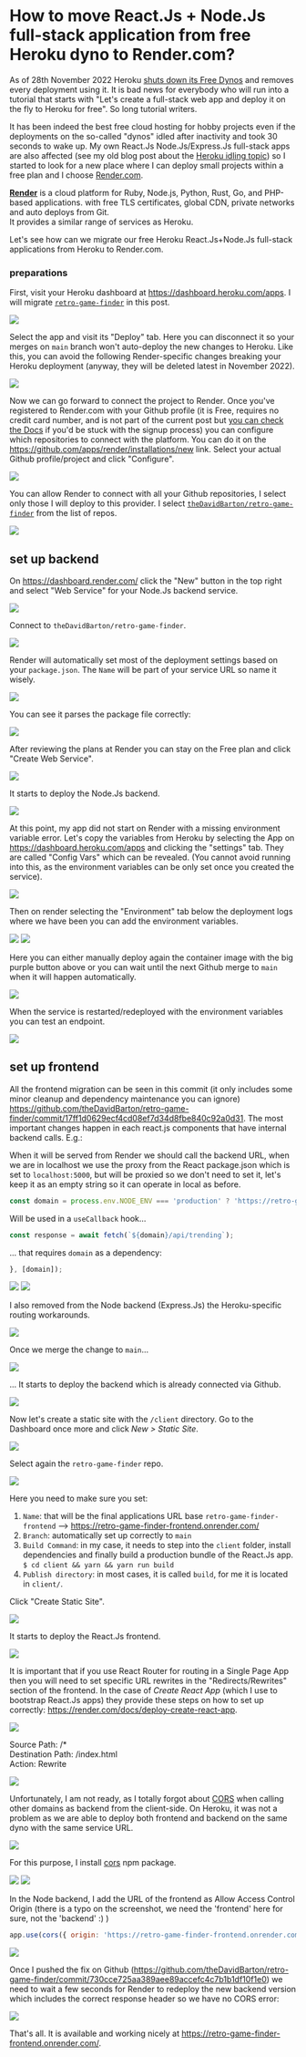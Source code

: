 # How to move React.Js + Node.Js full-stack application from free Heroku dyno to Render.com?


As of 28th November 2022 Heroku [shuts down its Free Dynos](https://blog.heroku.com/next-chapter) and removes every deployment using it. It is bad news for everybody who will run into a tutorial that starts with "Let's create a full-stack web app and deploy it on the fly to Heroku for free". So long tutorial writers.

It has been indeed the best free cloud hosting for hobby projects even if the deployments on the so-called "dynos" idled after inactivity and took 30 seconds to wake up. My own React.Js Node.Js/Express.Js full-stack apps are also affected (see my old blog post about the [Heroku idling topic](/blog/idling-heroku)) so I started to look for a new place where I can deploy small projects within a free plan and I choose [Render.com](https://www.render.com/).


**[Render](https://render.com/)** is a cloud platform for Ruby, Node.js, Python, Rust, Go, and PHP-based applications. with free TLS certificates, global CDN, private networks and auto deploys from Git.  
It provides a similar range of services as Heroku.

Let's see how can we migrate our free Heroku React.Js+Node.Js full-stack applications from Heroku to Render.com.

### preparations

First, visit your Heroku dashboard at https://dashboard.heroku.com/apps. I will migrate [`retro-game-finder`](https://github.com/theDavidBarton/retro-game-finder) in this post. 

![](/img/blog/heroku-to-render-dot-com-01.png)

Select the app and visit its "Deploy" tab. Here you can disconnect it so your merges on `main` branch won't auto-deploy the new changes to Heroku. Like this, you can avoid the following Render-specific changes breaking your Heroku deployment (anyway, they will be deleted latest in November 2022).

![](/img/blog/heroku-to-render-dot-com-02.png)

Now we can go forward to connect the project to Render. Once you've registered to Render.com with your Github profile (it is Free, requires no credit card number, and is not part of the current post but [you can check the Docs](https://render.com/docs/github#log-in-with-github) if you'd be stuck with the signup process) you can configure which repositories to connect with the platform. You can do it on the https://github.com/apps/render/installations/new link. Select your actual Github profile/project and click "Configure". 

![](/img/blog/heroku-to-render-dot-com-03.png)

You can allow Render to connect with all your Github repositories, I select only those I will deploy to this provider. I select [`theDavidBarton/retro-game-finder`](https://github.com/theDavidBarton/retro-game-finder) from the list of repos.

![](/img/blog/heroku-to-render-dot-com-04.png)

## set up backend

On https://dashboard.render.com/ click the "New" button in the top right and select "Web Service" for your Node.Js backend service.

![](/img/blog/heroku-to-render-dot-com-05.png)

Connect to `theDavidBarton/retro-game-finder`.

![](/img/blog/heroku-to-render-dot-com-06.png)

Render will automatically set most of the deployment settings based on your `package.json`. The `Name` will be part of your service URL so name it wisely.

![](/img/blog/heroku-to-render-dot-com-07.png)

You can see it parses the package file correctly:

![](/img/blog/heroku-to-render-dot-com-08.png)

After reviewing the plans at Render you can stay on the Free plan and click "Create Web Service".

![](/img/blog/heroku-to-render-dot-com-09.png)

It starts to deploy the Node.Js backend.

![](/img/blog/heroku-to-render-dot-com-10.png)

At this point, my app did not start on Render with a missing environment variable error. Let's copy the variables from Heroku by selecting the App on https://dashboard.heroku.com/apps and clicking the "settings" tab. They are called "Config Vars" which can be revealed. (You cannot avoid running into this, as the environment variables can be only set once you created the service).

![](/img/blog/heroku-to-render-dot-com-11.png)

Then on render selecting the "Environment" tab below the deployment logs where we have been you can add the environment variables.

![](/img/blog/heroku-to-render-dot-com-12.png)
![](/img/blog/heroku-to-render-dot-com-13.png)

Here you can either manually deploy again the container image with the big purple button above or you can wait until the next Github merge to `main` when it will happen automatically.

![](/img/blog/heroku-to-render-dot-com-14.png)

When the service is restarted/redeployed with the environment variables you can test an endpoint.

![](/img/blog/heroku-to-render-dot-com-15.png)

## set up frontend

All the frontend migration can be seen in this commit (it only includes some minor cleanup and dependency maintenance you can ignore) https://github.com/theDavidBarton/retro-game-finder/commit/17ff1d0629ecf4cd08ef7d34d8fbe840c92a0d31. The most important changes happen in each react.js components that have internal backend calls. E.g.:

When it will be served from Render we should call the backend URL, when we are in localhost we use the proxy from the React package.json which is set to `localhost:5000`, but will be proxied so we don't need to set it, let's keep it as an empty string so it can operate in local as before.
```js
const domain = process.env.NODE_ENV === 'production' ? 'https://retro-game-finder-backend.onrender.com' : '';
```

Will be used in a `useCallback` hook...
```js
const response = await fetch(`${domain}/api/trending`);
```
... that requires `domain` as a dependency:
```js
}, [domain]); 
```

![](/img/blog/heroku-to-render-dot-com-16.png)
![](/img/blog/heroku-to-render-dot-com-17.png)

I also removed from the Node backend (Express.Js) the Heroku-specific routing workarounds.

![](/img/blog/heroku-to-render-dot-com-18.png)

Once we merge the change to `main`...

![](/img/blog/heroku-to-render-dot-com-19.png)

... It starts to deploy the backend which is already connected via Github. 

![](/img/blog/heroku-to-render-dot-com-20.png)

Now let's create a static site with the `/client` directory. Go to the Dashboard once more and click _New > Static Site_.

![](/img/blog/heroku-to-render-dot-com-21.png)

Select again the `retro-game-finder` repo.

![](/img/blog/heroku-to-render-dot-com-22.png)

Here you need to make sure you set:

1. `Name`: that will be the final applications URL base `retro-game-finder-frontend` --> https://retro-game-finder-frontend.onrender.com/
2. `Branch`: automatically set up correctly to `main`
3. `Build Command`: in my case, it needs to step into the `client` folder, install dependencies and finally build a production bundle of the React.Js app. `$ cd client && yarn && yarn run build`
4. `Publish directory`: in most cases, it is called `build`, for me it is located in `client/`.

Click "Create Static Site".

![](/img/blog/heroku-to-render-dot-com-23.png)

It starts to deploy the React.Js frontend.

![](/img/blog/heroku-to-render-dot-com-24.png)

It is important that if you use React Router for routing in a Single Page App then you will need to set specific URL rewrites in the "Redirects/Rewrites" section of the frontend. In the case of _Create React App_ (which I use to bootstrap React.Js apps) they provide these steps on how to set up correctly: https://render.com/docs/deploy-create-react-app.

![](/img/blog/heroku-to-render-dot-com-25.png)

Source Path:	/*  
Destination Path:	/index.html  
Action:	Rewrite  

![](/img/blog/heroku-to-render-dot-com-26.png)

Unfortunately, I am not ready, as I totally forgot about [CORS](https://developer.mozilla.org/en-US/docs/Web/HTTP/CORS) when calling other domains as backend from the client-side. On Heroku, it was not a problem as we are able to deploy both frontend and backend on the same dyno with the same service URL.

![](/img/blog/heroku-to-render-dot-com-27.png)

For this purpose, I install [cors](https://www.npmjs.com/package/cors) npm package.

![](/img/blog/heroku-to-render-dot-com-28.png)
![](/img/blog/heroku-to-render-dot-com-29.png)

In the Node backend, I add the URL of the frontend as Allow Access Control Origin (there is a typo on the screenshot, we need the 'frontend' here for sure, not the 'backend' :) )

```js
app.use(cors({ origin: 'https://retro-game-finder-frontend.onrender.com' }));
```

![](/img/blog/heroku-to-render-dot-com-30.png)

Once I pushed the fix on Github (https://github.com/theDavidBarton/retro-game-finder/commit/730cce725aa389aee89accefc4c7b1b1df10f1e0) we need to wait a few seconds for Render to redeploy the new backend version which includes the correct response header so we have no CORS error:

![](/img/blog/heroku-to-render-dot-com-31.png)


That's all. It is available and working nicely at https://retro-game-finder-frontend.onrender.com/.